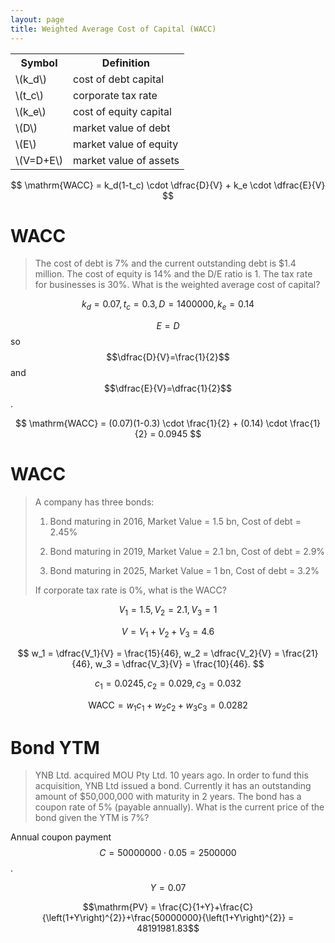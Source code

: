 ```yaml
---
layout: page
title: Weighted Average Cost of Capital (WACC)
---
```


<table>
<tr>
<th>Symbol</th>
<th>Definition</th>
</tr>
<tr>
<td>\(k_d\)</td>
<td>cost of debt capital</td>
</tr>
<tr>
<td>\(t_c\)</td>
<td>corporate tax rate</td>
</tr>
<tr>
<td>\(k_e\)</td>
<td>cost of equity capital</td>
</tr>
<tr>
<td>\(D\)</td>
<td>market value of debt</td>
</tr>
<tr>
<td>\(E\)</td>
<td>market value of equity</td>
</tr>
<tr>
<td>\(V=D+E\)</td>
<td>market value of assets</td>
</tr>
</table>

$$
\mathrm{WACC} = k_d(1-t_c) \cdot \dfrac{D}{V} + k_e \cdot \dfrac{E}{V}
$$

# WACC

> The cost of debt is 7% and the current outstanding debt is $1.4 million. The cost of equity is 14% and the D/E ratio is 1. The tax rate for businesses is 30%. What is the weighted average cost of capital?

$$
k_d = 0.07, t_c=0.3, D=1400000, k_e=0.14
$$

$$E=D$$ so $$\dfrac{D}{V}=\frac{1}{2}$$ and $$\dfrac{E}{V}=\dfrac{1}{2}$$.

$$
\mathrm{WACC} = (0.07)(1-0.3) \cdot \frac{1}{2} + (0.14) \cdot \frac{1}{2} = 0.0945
$$

# WACC

> A company has three bonds:
>
> 1.  Bond maturing in 2016, Market Value = 1.5 bn, Cost of debt = 2.45% 
>
> 2.  Bond maturing in 2019, Market Value = 2.1 bn, Cost of debt = 2.9%
>
> 3.  Bond maturing in 2025, Market Value = 1 bn, Cost of debt = 3.2% 
>
> If corporate tax rate is 0%, what is the WACC?

$$
V_1=1.5, V_2 = 2.1, V_3 = 1
$$

$$
V = V_1+V_2+V_3 = 4.6
$$

$$
w_1 = \dfrac{V_1}{V} = \frac{15}{46}, w_2 = \dfrac{V_2}{V} = \frac{21}{46}, w_3 = \dfrac{V_3}{V} = \frac{10}{46}.
$$

$$
c_1 = 0.0245, c_2 = 0.029, c_3 = 0.032
$$

$$
\mathrm{WACC} = w_1c_1 + w_2c_2 + w_3c_3 = 0.0282
$$


# Bond YTM

> YNB Ltd. acquired MOU Pty Ltd. 10 years ago. In order to fund this acquisition, YNB Ltd issued a bond. Currently it has an outstanding amount of $50,000,000 with maturity in 2 years. The bond has a coupon rate of 5% (payable annually). What is the current price of the bond given the YTM is 7%?

Annual coupon payment $$C=50000000\cdot0.05 = 2500000$$.

$$Y=0.07$$

$$\mathrm{PV} = \frac{C}{1+Y}+\frac{C}{\left(1+Y\right)^{2}}+\frac{50000000}{\left(1+Y\right)^{2}} = 48191981.83$$